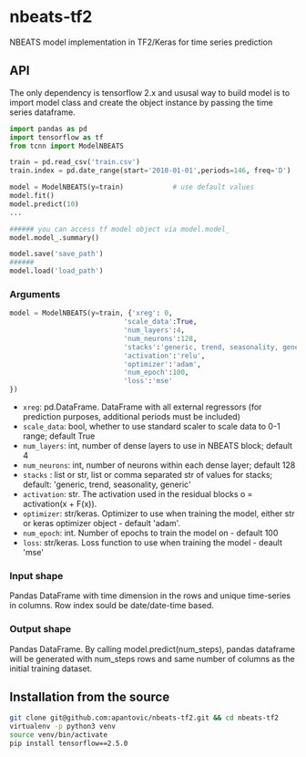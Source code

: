 # nbeats-tf2
NBEATS model implementation in TF2/Keras for time series prediction

## API

The only dependency is tensorflow 2.x and ususal way to build model is to import model class and create the object instance by passing the time series dataframe.

```python
import pandas as pd
import tensorflow as tf
from tcnn import ModelNBEATS

train = pd.read_csv('train.csv')
train.index = pd.date_range(start='2010-01-01',periods=146, freq='D')

model = ModelNBEATS(y=train)            # use default values
model.fit()
model.predict(10)
...

###### you can access tf model object via model.model_
model.model_.summary()

model.save('save_path')
######
model.load('load_path')
```

### Arguments

```python
model = ModelNBEATS(y=train, {'xreg': 0, 
                            'scale_data':True,
                            'num_layers':4,
                            'num_neurons':128,
                            'stacks':'generic, trend, seasonality, generic':,
                            'activation':'relu',
                            'optimizer':'adam',
                            'num_epoch':100,
                            'loss':'mse'
})
```
- `xreg`: pd.DataFrame. DataFrame with all external regressors (for prediction purposes, additional periods must be included)
- `scale_data`: bool, whether to use standard scaler to scale data to 0-1 range; default True
- `num_layers`: int, number of dense layers to use in NBEATS block; default 4
- `num_neurons`: int, number of neurons within each dense layer; default 128
- `stacks` : list or str, list or comma separated str of values for stacks; default: 'generic, trend, seasonality, generic'
- `activation`: str. The activation used in the residual blocks o = activation(x + F(x)).
- `optimizer`: str/keras. Optimizer to use when training the model, either str or keras optimizer object - default 'adam'.
- `num_epoch`: int. Number of epochs to train the model on - default 100
- `loss`: str/keras. Loss function to use when training the model - deault 'mse'

### Input shape

Pandas DataFrame with time dimension in the rows and unique time-series in columns. Row index sould be date/date-time based.

### Output shape

Pandas DataFrame. By calling model.predict(num_steps), pandas dataframe will be generated with num_steps rows and same number of columns as the initial training dataset.

## Installation from the source

```bash
git clone git@github.com:apantovic/nbeats-tf2.git && cd nbeats-tf2
virtualenv -p python3 venv
source venv/bin/activate
pip install tensorflow==2.5.0
```

